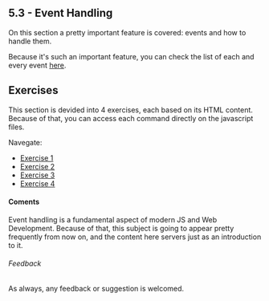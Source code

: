 ## 5.3 - Event Handling

On this section a pretty important feature is covered: events and how to handle them.

Because it's such an important feature, you can check the list of each and every event [here](https://www.w3schools.com/jsref/dom_obj_event.asp).

## Exercises

This section is devided into 4 exercises, each based on its HTML content. Because of that, you can access each command directly on the javascript files.

Navegate:

* [Exercise 1](https://github.com/fabiosenracorrea/Trybe/tree/master/05_JS_DOM_MANIPULATION/exs_5_3/ex1)
* [Exercise 2](https://github.com/fabiosenracorrea/Trybe/tree/master/05_JS_DOM_MANIPULATION/exs_5_3/ex2)
* [Exercise 3](https://github.com/fabiosenracorrea/Trybe/tree/master/05_JS_DOM_MANIPULATION/exs_5_3/ex3)
* [Exercise 4](https://github.com/fabiosenracorrea/Trybe/tree/master/05_JS_DOM_MANIPULATION/exs_5_3/ex4)

#### Coments

Event handling is a fundamental aspect of modern JS and Web Development. Because of that, this subject is going to appear pretty frequently from now on, and the content here servers just as an introduction to it.

###### Feedback

As always, any feedback or suggestion is welcomed.

